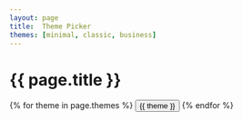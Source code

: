 ```yaml
---
layout: page
title:  Theme Picker
themes: [minimal, classic, business]
---
```


{{ page.title }}
================

<div>
{% for theme in page.themes %}
	<button onclick="setTheme('{{ theme }}')">{{ theme }}</button>
{% endfor %}
</div>
